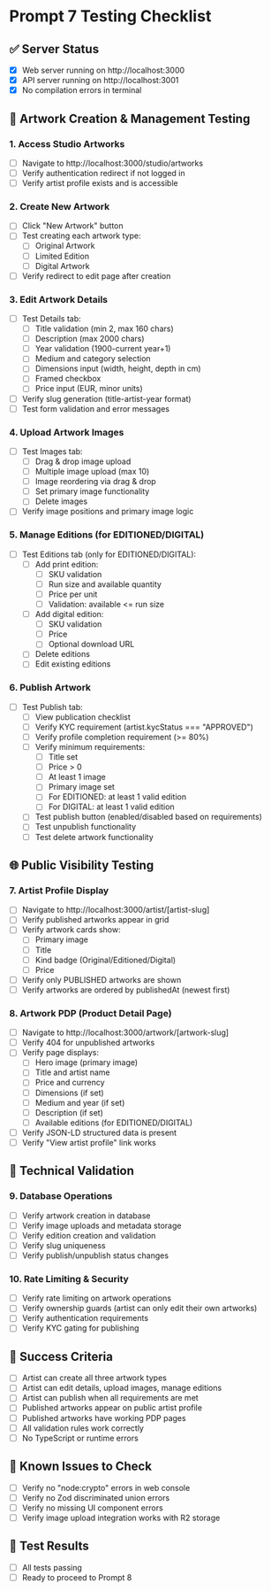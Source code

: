 # Prompt 7 Testing Checklist

## ✅ Server Status
- [x] Web server running on http://localhost:3000
- [x] API server running on http://localhost:3001
- [x] No compilation errors in terminal

## 🎨 Artwork Creation & Management Testing

### 1. Access Studio Artworks
- [ ] Navigate to http://localhost:3000/studio/artworks
- [ ] Verify authentication redirect if not logged in
- [ ] Verify artist profile exists and is accessible

### 2. Create New Artwork
- [ ] Click "New Artwork" button
- [ ] Test creating each artwork type:
  - [ ] Original Artwork
  - [ ] Limited Edition
  - [ ] Digital Artwork
- [ ] Verify redirect to edit page after creation

### 3. Edit Artwork Details
- [ ] Test Details tab:
  - [ ] Title validation (min 2, max 160 chars)
  - [ ] Description (max 2000 chars)
  - [ ] Year validation (1900-current year+1)
  - [ ] Medium and category selection
  - [ ] Dimensions input (width, height, depth in cm)
  - [ ] Framed checkbox
  - [ ] Price input (EUR, minor units)
- [ ] Verify slug generation (title-artist-year format)
- [ ] Test form validation and error messages

### 4. Upload Artwork Images
- [ ] Test Images tab:
  - [ ] Drag & drop image upload
  - [ ] Multiple image upload (max 10)
  - [ ] Image reordering via drag & drop
  - [ ] Set primary image functionality
  - [ ] Delete images
- [ ] Verify image positions and primary image logic

### 5. Manage Editions (for EDITIONED/DIGITAL)
- [ ] Test Editions tab (only for EDITIONED/DIGITAL):
  - [ ] Add print edition:
    - [ ] SKU validation
    - [ ] Run size and available quantity
    - [ ] Price per unit
    - [ ] Validation: available <= run size
  - [ ] Add digital edition:
    - [ ] SKU validation
    - [ ] Price
    - [ ] Optional download URL
  - [ ] Delete editions
  - [ ] Edit existing editions

### 6. Publish Artwork
- [ ] Test Publish tab:
  - [ ] View publication checklist
  - [ ] Verify KYC requirement (artist.kycStatus === "APPROVED")
  - [ ] Verify profile completion requirement (>= 80%)
  - [ ] Verify minimum requirements:
    - [ ] Title set
    - [ ] Price > 0
    - [ ] At least 1 image
    - [ ] Primary image set
    - [ ] For EDITIONED: at least 1 valid edition
    - [ ] For DIGITAL: at least 1 valid edition
  - [ ] Test publish button (enabled/disabled based on requirements)
  - [ ] Test unpublish functionality
  - [ ] Test delete artwork functionality

## 🌐 Public Visibility Testing

### 7. Artist Profile Display
- [ ] Navigate to http://localhost:3000/artist/[artist-slug]
- [ ] Verify published artworks appear in grid
- [ ] Verify artwork cards show:
  - [ ] Primary image
  - [ ] Title
  - [ ] Kind badge (Original/Editioned/Digital)
  - [ ] Price
- [ ] Verify only PUBLISHED artworks are shown
- [ ] Verify artworks are ordered by publishedAt (newest first)

### 8. Artwork PDP (Product Detail Page)
- [ ] Navigate to http://localhost:3000/artwork/[artwork-slug]
- [ ] Verify 404 for unpublished artworks
- [ ] Verify page displays:
  - [ ] Hero image (primary image)
  - [ ] Title and artist name
  - [ ] Price and currency
  - [ ] Dimensions (if set)
  - [ ] Medium and year (if set)
  - [ ] Description (if set)
  - [ ] Available editions (for EDITIONED/DIGITAL)
- [ ] Verify JSON-LD structured data is present
- [ ] Verify "View artist profile" link works

## 🔧 Technical Validation

### 9. Database Operations
- [ ] Verify artwork creation in database
- [ ] Verify image uploads and metadata storage
- [ ] Verify edition creation and validation
- [ ] Verify slug uniqueness
- [ ] Verify publish/unpublish status changes

### 10. Rate Limiting & Security
- [ ] Verify rate limiting on artwork operations
- [ ] Verify ownership guards (artist can only edit their own artworks)
- [ ] Verify authentication requirements
- [ ] Verify KYC gating for publishing

## 🎯 Success Criteria
- [ ] Artist can create all three artwork types
- [ ] Artist can edit details, upload images, manage editions
- [ ] Artist can publish when all requirements are met
- [ ] Published artworks appear on public artist profile
- [ ] Published artworks have working PDP pages
- [ ] All validation rules work correctly
- [ ] No TypeScript or runtime errors

## 🐛 Known Issues to Check
- [ ] Verify no "node:crypto" errors in web console
- [ ] Verify no Zod discriminated union errors
- [ ] Verify no missing UI component errors
- [ ] Verify image upload integration works with R2 storage

## 📝 Test Results
- [ ] All tests passing
- [ ] Ready to proceed to Prompt 8
